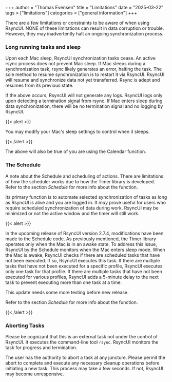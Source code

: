 +++
author = "Thomas Evensen"
title = "Limitations"
date = "2025-03-22"
tags = ["limitations"]
categories = ["general information"]
+++

There are a few limitations or constraints to be aware of when using RsyncUI. NONE of these limitations can result in data corruption or trouble. However, they may inadvertently halt an ongoing synchronization process.

### Long running tasks and sleep

Upon each Mac sleep, RsyncUI synchronization tasks cease. An active rsync process does not prevent Mac sleep. If Mac sleeps during a synchronization task, rsync likely generates an error, halting the task. The sole method to resume synchronization is to restart it via RsyncUI. RsyncUI will resume and synchronize data not yet transferred. Rsync is adept and resumes from its previous state.

If the above occurs, RsyncUI will not generate any logs. RsyncUI logs only upon detecting a termination signal from rsync. If Mac enters sleep during data synchronization, there will be no termination signal and no logging by RsyncUI.

{{< alert >}}

You may modify your Mac's sleep settings to control when it sleeps.

{{< /alert >}}

The above will also be true of you are using the Calendar function.

### The Schedule

A note about the Schedule and scheduling of actions. There are limitations of how the scheduler works due to how the Timer library is developed. Refer to the section *Schedule* for more info about the function.

Its primary function is to automate selected synchronization of tasks as long as RsyncUI is alive and you are logged in. It *may* prove useful for users who require scheduled  synchronization of data during work.  RsyncUI may be minimized or not the active window and the timer will still work. 

{{< alert >}}

In the upcoming release of RsyncUI version 2.7.4, modifications have been made to the Schedule code. As previously mentioned, the Timer library operates only when the Mac is in an awake state. To address this issue, RsyncUI by the Schedule monitors when the Mac enters sleep mode. When the Mac is awake, RsyncUI checks if there are scheduled tasks that have not been executed. If so, RsyncUI executes this task. If there are multiple tasks that have not been executed for a specific profile, RsyncUI executes only one task for that profile. If there are multiple tasks that have not been executed for various profiles, RsyncUI adds a 5-minute delay to the next task to prevent executing more than one task at a time.

This update needs some more testing before new release.

Refer to the section *Schedule* for more info about the function.

{{< /alert >}}

### Aborting Tasks

Please be cognizant that this is an external task not under the control of RsyncUI. It executes the command-line tool `rsync`.
RsyncUI monitors the task for progress and termination.

The user has the authority to abort a task at any juncture. Please permit the abort to complete and execute any necessary cleanup operations before initiating a new task. This process may take a few seconds. If not, RsyncUI may become unresponsive.
